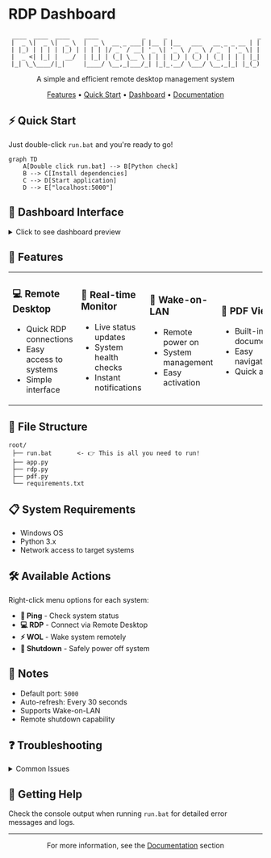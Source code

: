 # RDP Dashboard

<div align="center">

```
 ____  ____  ____    ____            _     _                         _ 
|  _ \|  _ \|  _ \  |  _ \  __ _ ___| |__ | |__   ___   __ _ _ __ | |
| |_) | | | | |_) | | | | |/ _` / __| '_ \| '_ \ / _ \ / _` | '_ \| |
|  _ <| |_| |  __/  | |_| | (_| \__ \ | | | |_) | (_) | (_| | | | |_|
|_| \_\____/|_|     |____/ \__,_|___/_| |_|_.__/ \___/ \__,_|_| |_(_)
```

A simple and efficient remote desktop management system

[Features](#features) • [Quick Start](#quick-start) • [Dashboard](#dashboard-interface) • [Documentation](#documentation)

</div>

## ⚡ Quick Start

Just double-click `run.bat` and you're ready to go!

```mermaid
graph TD
    A[Double click run.bat] --> B[Python check]
    B --> C[Install dependencies]
    C --> D[Start application]
    D --> E["localhost:5000"]
```

## 🎯 Dashboard Interface

<details>
<summary>Click to see dashboard preview</summary>

```
┌─────────────────── RDP Dashboard ───────────────────┐
│                                                     │
│  ┌─ Logo ─┐                                        │
│  │        │ RDP Dashboard        [Status Machine]   │
│  └────────┘                                        │
│                                                    │
│  [Dashboard]  [PDF Instructions]                    │
│  ┌────────────────────────────────────────────┐    │
│  │ 🔍 Search systems...                       │    │
│  │                                            │    │
│  │ ▼ Hypervisor 1                            │    │
│  │   │                                        │    │
│  │   ├─► VM 1 (192.168.1.101) ● Online       │    │
│  │   └─► VM 2 (192.168.1.102) ○ Offline      │    │
│  │                                            │    │
│  │ ▼ Hypervisor 2                            │    │
│  │   │                                        │    │
│  │   └─► VM 3 (192.168.1.103) ● Online       │    │
│  │                                            │    │
│  └────────────────────────────────────────────┘    │
│                                                    │
│  ℹ️ Right-click any system for actions:            │
│     Ping, RDP, WOL, or Shutdown                    │
└────────────────────────────────────────────────────┘
```
</details>

## 🚀 Features

<table>
<tr>
<td width="25%">

### 💻 Remote Desktop
- Quick RDP connections
- Easy access to systems
- Simple interface

</td>
<td width="25%">

### 📡 Real-time Monitor
- Live status updates
- System health checks
- Instant notifications

</td>
<td width="25%">

### 🔌 Wake-on-LAN
- Remote power on
- System management
- Easy activation

</td>
<td width="25%">

### 📄 PDF Viewer
- Built-in documentation
- Easy navigation
- Quick access

</td>
</tr>
</table>

## 📂 File Structure

```
root/
 ├── run.bat       <- 👉 This is all you need to run!
 ├── app.py        
 ├── rdp.py       
 ├── pdf.py       
 └── requirements.txt
```

## 📋 System Requirements

- Windows OS
- Python 3.x
- Network access to target systems

## 🛠️ Available Actions

Right-click menu options for each system:

- **🔄 Ping** - Check system status
- **💻 RDP** - Connect via Remote Desktop
- **⚡ WOL** - Wake system remotely
- **🔌 Shutdown** - Safely power off system

## 📝 Notes

- Default port: `5000`
- Auto-refresh: Every 30 seconds
- Supports Wake-on-LAN
- Remote shutdown capability

## ❓ Troubleshooting

<details>
<summary>Common Issues</summary>

1. **Python not found**
   - Make sure Python 3.x is installed
   - Verify it's added to PATH

2. **Connection Failed**
   - Check network connectivity
   - Verify system IP addresses
   - Ensure RDP is enabled on target

3. **WOL Not Working**
   - Verify MAC address
   - Check network configuration
   - Enable WOL in BIOS

4. **RDP Connection Issues**
   - Verify target system is online
   - Check RDP service is running
   - Confirm firewall settings
</details>

## 🔧 Getting Help

Check the console output when running `run.bat` for detailed error messages and logs.

---

<div align="center">

For more information, see the [Documentation](#documentation) section

</div>

